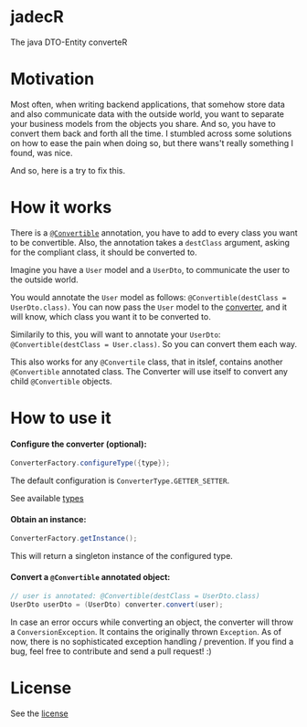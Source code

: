 # jadecR
The java DTO-Entity converteR

# Motivation
Most often, when writing backend applications, that somehow store data and also communicate data with the outside world, you want to separate your business models from the objects you share. And so, you have to convert them back and forth all the time. I stumbled across some solutions on how to ease the pain when doing so, but there wans't really something I found, was nice.

And so, here is a try to fix this.

# How it works
There is a [`@Convertible`](src/main/java/dwalldorf/jadecr/Convertible.java) annotation, you have to add to every class you want to be convertible. Also, the annotation takes a  `destClass` argument, asking for the compliant class, it should be converted to.

Imagine you have a `User` model and a `UserDto`, to communicate the user to the outside world. 

You would annotate the `User` model as follows: `@Convertible(destClass = UserDto.class)`. You can now pass the `User` model to the [converter](src/main/java/dwalldorf/jadecr/PojoConverter.java), and it will know, which class you want it to be converted to. 

Similarily to this, you will want to annotate your `UserDto`: `@Convertible(destClass = User.class)`. So you can convert them each way. 

This also works for any `@Convertile` class, that in itslef, contains another `@Convertible` annotated class. The Converter will use itself to convert any child `@Convertible` objects.

# How to use it
#### Configure the converter (optional): 
```java
ConverterFactory.configureType({type});
```
The default configuration is `ConverterType.GETTER_SETTER`.

See available [types](src/main/java/dwalldorf/jadecr/ConverterType)


#### Obtain an instance:
```java
ConverterFactory.getInstance();
```
This will return a singleton instance of the configured type.

#### Convert a `@Convertible` annotated object: 
```java
// user is annotated: @Convertible(destClass = UserDto.class)
UserDto userDto = (UserDto) converter.convert(user);
```
In case an error occurs while converting an object, the converter will throw a `ConversionException`. It contains the originally thrown `Exception`. As of now, there is no sophisticated exception handling / prevention. If you find a bug, feel free to contribute and send a pull request! :)

# License
See the [license](LICENSE)

